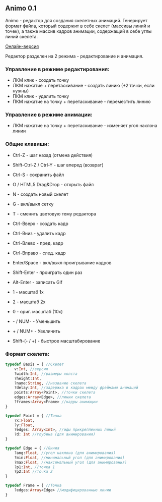 ## Animo 0.1

Animo - редактор для создания скелетных анимаций. Генерирует формат файла, который содержит в себе скелет (массивы линий и точек), а также массив кадров анимации, содержащий в себе углы линий скелета.

[Онлайн-версия](https://rblsb.github.io/Animo/)

Редактор разделен на 2 режима - редактирование и анимация.
### Управление в режиме редактирования:
* ЛКМ клик - создать точку
* ЛКМ нажатие + перетаскивание - создать линию (+2 точки, если нужны)
* ПКМ клик - удалить точку
* ПКМ нажатие на точку + перетаскивание - переместить линию

### Управление в режиме анимации:
* ЛКМ нажатие на точку + перетаскивание - изменяет угол наклона линии

### Общие клавиши:
* Ctrl-Z - шаг назад (отмена действия)
* Shift-Ctrl-Z / Ctrl-Y - шаг вперед (возврат)
* Ctrl-S - сохранить файл
* O / HTML5 Drag&Drop - открыть файл
* N - создать новый скелет
* G - вкл/выкл сетку
* T - сменить цветовую тему редактора

* Ctrl-Вверх - создать кадр
* Ctrl-Вниз - удалить кадр
* Ctrl-Влево - пред. кадр
* Ctrl-Вправо - след. кадр
* Enter/Space - вкл/выкл проигрывание кадров
* Shift-Enter - проиграть один раз
* Alt-Enter - записать Gif
* 1 - масштаб 1x
* 2 - масштаб 2x
* 0 - ориг. масштаб (10x)
* \- / NUM- - Уменьшить
* \+ / NUM+ - Увеличить
* Shift-(- / +) - быстрое масштабирование

### Формат скелета:

```haxe
typedef Basis = { //Скелет
	v:Int, //версия
	?width:Int, //размеры холста
	?height:Int,
	?name:String, //название cкелета
	?delay:Int, //задержка в кадрах между фреймами анимаций
	points:Array<Point>, //точки скелета
	edges:Array<Edge>, //линии скелета
	?frames:Array<Frame> //кадры анимации
}

typedef Point = { //Точка
	?x:Float,
	?y:Float,
	?edges: Array<Int>, //иды прикрепленных линий
	?d: Int //глубина (для анимирования)
}

typedef Edge = { //Линия
	?ang:Float, //угол наклона (для анимирования)
	?min:Float, //минимальный угол (для анимирования)
	?max:Float, //максимальный угол (для анимирования)
	?p1:Int, //точка 1
	?p2:Int //точка 2
}

typedef Frame = { //Точка
	?edges:Array<Edge> //модифицированные линии
}
```
